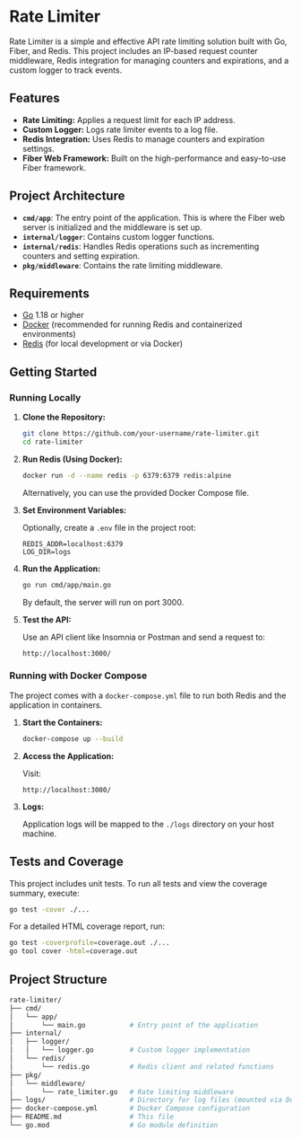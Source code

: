 # Rate Limiter

Rate Limiter is a simple and effective API rate limiting solution built with Go, Fiber, and Redis. This project includes an IP-based request counter middleware, Redis integration for managing counters and expirations, and a custom logger to track events.

## Features

- **Rate Limiting:** Applies a request limit for each IP address.
- **Custom Logger:** Logs rate limiter events to a log file.
- **Redis Integration:** Uses Redis to manage counters and expiration settings.
- **Fiber Web Framework:** Built on the high-performance and easy-to-use Fiber framework.

## Project Architecture

- **`cmd/app`**: The entry point of the application. This is where the Fiber web server is initialized and the middleware is set up.
- **`internal/logger`**: Contains custom logger functions.
- **`internal/redis`**: Handles Redis operations such as incrementing counters and setting expiration.
- **`pkg/middleware`**: Contains the rate limiting middleware.

## Requirements

- [Go](https://golang.org) 1.18 or higher
- [Docker](https://www.docker.com) (recommended for running Redis and containerized environments)
- [Redis](https://redis.io) (for local development or via Docker)

## Getting Started

### Running Locally

1. **Clone the Repository:**

   ```bash
   git clone https://github.com/your-username/rate-limiter.git
   cd rate-limiter
   ```

2. **Run Redis (Using Docker):**

   ```bash
   docker run -d --name redis -p 6379:6379 redis:alpine
   ```
   Alternatively, you can use the provided Docker Compose file.

3. **Set Environment Variables:**

   Optionally, create a `.env` file in the project root:

   ```dotenv
   REDIS_ADDR=localhost:6379
   LOG_DIR=logs
   ```

4. **Run the Application:**

   ```bash
   go run cmd/app/main.go
   ```
   By default, the server will run on port 3000.

5. **Test the API:**

   Use an API client like Insomnia or Postman and send a request to:

   ```http
   http://localhost:3000/
   ```

### Running with Docker Compose

The project comes with a `docker-compose.yml` file to run both Redis and the application in containers.

1. **Start the Containers:**

   ```bash
   docker-compose up --build
   ```

2. **Access the Application:**

   Visit:

   ```http
   http://localhost:3000/
   ```

3. **Logs:**

   Application logs will be mapped to the `./logs` directory on your host machine.

## Tests and Coverage

This project includes unit tests. To run all tests and view the coverage summary, execute:

```bash
go test -cover ./...
```

For a detailed HTML coverage report, run:

```bash
go test -coverprofile=coverage.out ./...
go tool cover -html=coverage.out
```

## Project Structure

```bash
rate-limiter/
├── cmd/
│   └── app/
│       └── main.go           # Entry point of the application
├── internal/
│   ├── logger/
│   │   └── logger.go         # Custom logger implementation
│   └── redis/
│       └── redis.go          # Redis client and related functions
├── pkg/
│   └── middleware/
│       └── rate_limiter.go   # Rate limiting middleware
├── logs/                     # Directory for log files (mounted via Docker Compose)
├── docker-compose.yml        # Docker Compose configuration
├── README.md                 # This file
└── go.mod                    # Go module definition
```

